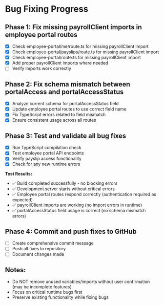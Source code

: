 # Bug Fixing Progress

## Phase 1: Fix missing payrollClient imports in employee portal routes
- [x] Check employee-portal/me/route.ts for missing payrollClient import
- [x] Check employee-portal/payslips/route.ts for missing payrollClient import  
- [x] Check employee-portal/route.ts for missing payrollClient import
- [x] Add proper payrollClient imports where needed
- [ ] Verify imports work correctly

## Phase 2: Fix schema mismatch between portalAccess and portalAccessStatus
- [x] Analyze current schema for portalAccessStatus field
- [x] Update employee portal routes to use correct field name
- [x] Fix TypeScript errors related to field mismatch
- [x] Ensure consistent usage across all routes

## Phase 3: Test and validate all bug fixes
- [x] Run TypeScript compilation check
- [x] Test employee portal API endpoints
- [x] Verify payslip access functionality
- [x] Check for any new runtime errors

**Test Results:**
- ✅ Build completed successfully - no blocking errors
- ✅ Development server starts without critical errors
- ✅ Employee portal routes respond correctly (authentication required as expected)
- ✅ payrollClient imports are working (no import errors in runtime)
- ✅ portalAccessStatus field usage is correct (no schema mismatch errors)

## Phase 4: Commit and push fixes to GitHub
- [ ] Create comprehensive commit message
- [ ] Push all fixes to repository
- [ ] Document changes made

## Notes:
- Do NOT remove unused variables/imports without user confirmation (may be incomplete features)
- Focus on critical runtime bugs first
- Preserve existing functionality while fixing bugs

